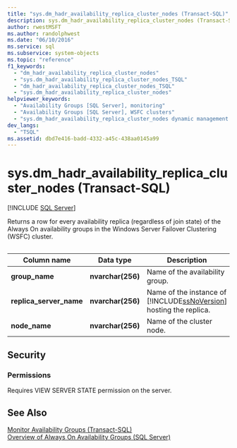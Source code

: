 ```yaml
---
title: "sys.dm_hadr_availability_replica_cluster_nodes (Transact-SQL)"
description: sys.dm_hadr_availability_replica_cluster_nodes (Transact-SQL)
author: rwestMSFT
ms.author: randolphwest
ms.date: "06/10/2016"
ms.service: sql
ms.subservice: system-objects
ms.topic: "reference"
f1_keywords:
  - "dm_hadr_availability_replica_cluster_nodes"
  - "sys.dm_hadr_availability_replica_cluster_nodes_TSQL"
  - "dm_hadr_availability_replica_cluster_nodes_TSQL"
  - "sys.dm_hadr_availability_replica_cluster_nodes"
helpviewer_keywords:
  - "Availability Groups [SQL Server], monitoring"
  - "Availability Groups [SQL Server], WSFC clusters"
  - "sys.dm_hadr_availability_replica_cluster_nodes dynamic management view"
dev_langs:
  - "TSQL"
ms.assetid: dbd7e416-badd-4332-a45c-438aa0145a99
---
```

# sys.dm_hadr_availability_replica_cluster_nodes (Transact-SQL)
[!INCLUDE [SQL Server](../../includes/applies-to-version/sqlserver.md)]

  Returns a row for every availability replica (regardless of join state) of the Always On availability groups in the Windows Server Failover Clustering (WSFC) cluster.  

 ##  <a name="connected_state"></a>  
  
|Column name|Data type|Description|  
|-----------------|---------------|-----------------|  
|**group_name**|**nvarchar(256)**|Name of the availability group.|  
|**replica_server_name**|**nvarchar(256)**|Name of the instance of [!INCLUDE[ssNoVersion](../../includes/ssnoversion-md.md)] hosting the replica.|  
|**node_name**|**nvarchar(256)**|Name of the cluster node.|  
  
## Security  
  
### Permissions  
 Requires VIEW SERVER STATE permission on the server.  
  
## See Also  
 [Monitor Availability Groups &#40;Transact-SQL&#41;](../../database-engine/availability-groups/windows/monitor-availability-groups-transact-sql.md)   
 [Overview of Always On Availability Groups &#40;SQL Server&#41;](../../database-engine/availability-groups/windows/overview-of-always-on-availability-groups-sql-server.md)  
  
  
